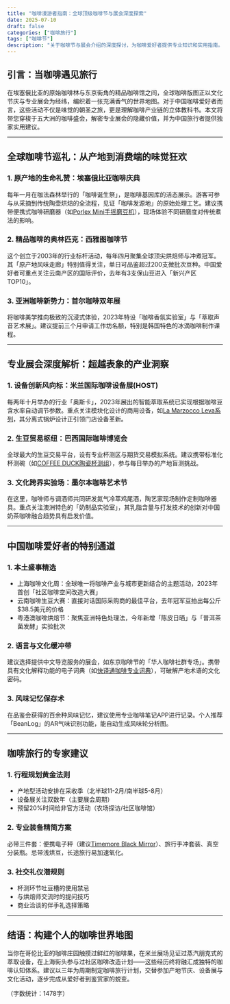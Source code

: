 ```yaml
---
title: "咖啡漫游者指南：全球顶级咖啡节与展会深度探索"
date: 2025-07-10
draft: false
categories: ["咖啡旅行"]
tags: ["咖啡节"]
description: "关于咖啡节与展会介绍的深度探讨，为咖啡爱好者提供专业知识和实用指南。"
---
```


## 引言：当咖啡遇见旅行
在埃塞俄比亚的原始咖啡林与东京街角的精品咖啡馆之间，全球咖啡版图正以文化节庆与专业展会为经纬，编织着一张充满香气的世界地图。对于中国咖啡爱好者而言，这些活动不仅是味觉的朝圣之旅，更是理解咖啡产业链的立体教科书。本文将带您穿梭于五大洲的咖啡盛会，解密专业展会的隐藏价值，并为中国旅行者提供独家实用建议。

---

## 全球咖啡节巡礼：从产地到消费端的味觉狂欢

### 1. 原产地的生命礼赞：埃塞俄比亚咖啡庆典
每年一月在咖法森林举行的「咖啡诞生祭」，是咖啡基因库的活态展示。游客可参与从采摘到传统陶壶烘焙的全流程，见证「咖啡发源地」的原始处理工艺。建议携带便携式咖啡研磨器（如[Porlex Mini手摇磨豆机](https://www.amazon.com/s?k=Porlex%20Mini%E6%89%8B%E6%91%87%E7%A3%A8%E8%B1%86%E6%9C%BA&tag=coffeeprism-20)），现场体验不同研磨度对传统煮法的影响。

### 2. 精品咖啡的奥林匹克：西雅图咖啡节
这个创立于2003年的行业标杆活动，每年四月聚集全球顶尖烘焙师与冲煮冠军。其「原产地风味走廊」特别值得关注，单日可品鉴超过200支微批次豆种。中国爱好者可重点关注云南产区的国际评价，去年有3支保山豆进入「新兴产区TOP10」。

### 3. 亚洲咖啡新势力：首尔咖啡双年展
将咖啡美学推向极致的沉浸式体验，2023年特设「咖啡香氛实验室」与「萃取声音艺术展」。建议提前三个月申请工作坊名额，特别是韩国特色的冰滴咖啡制作课程。

---

## 专业展会深度解析：超越表象的产业洞察

### 1. 设备创新风向标：米兰国际咖啡设备展(HOST)
每两年十月举办的行业「奥斯卡」，2023年展出的智能萃取系统已实现根据咖啡豆含水率自动调节参数。重点关注模块化设计的商用设备，如[La Marzocco Leva系列](https://www.amazon.com/s?k=La%20Marzocco%20Leva%E7%B3%BB%E5%88%97&tag=coffeeprism-20)，其分离式锅炉设计正引领门店设备革新。

### 2. 生豆贸易枢纽：巴西国际咖啡博览会
全球最大的生豆交易平台，设有专业杯测区与期货交易模拟系统。建议携带标准化杯测碗（如[COFFEE DUCK陶瓷杯测组](https://www.amazon.com/s?k=COFFEE%20DUCK%E9%99%B6%E7%93%B7%E6%9D%AF%E6%B5%8B%E7%BB%84&tag=coffeeprism-20)），参与每日举办的产地盲测挑战。

### 3. 文化跨界实验场：墨尔本咖啡艺术节
在这里，咖啡师与调酒师共同研发氮气冷萃鸡尾酒，陶艺家现场制作定制咖啡器具。重点关注澳洲特色的「奶制品实验室」，其乳脂含量与打发技术的创新对中国奶茶咖啡融合趋势具有启发价值。

---

## 中国咖啡爱好者的特别通道

### 1. 本土盛事精选
- 上海咖啡文化周：全球唯一将咖啡产业与城市更新结合的主题活动，2023年首创「社区咖啡空间改造大赛」
- 云南咖啡生豆大赛：直接对话国际采购商的最佳平台，去年冠军豆拍出每公斤$38.5美元的价格
- 粤港澳咖啡烘焙节：聚焦亚洲特色处理法，今年新增「陈皮日晒」与「普洱茶菌发酵」实验批次

### 2. 语言与文化缓冲带
建议选择提供中文导览服务的展会，如东京咖啡节的「华人咖啡社群专场」。携带具有文化解释功能的电子词典（如[快译通咖啡专业词典](https://www.amazon.com/s?k=%E5%BF%AB%E8%AF%91%E9%80%9A%E5%92%96%E5%95%A1%E4%B8%93%E4%B8%9A%E8%AF%8D%E5%85%B8&tag=coffeeprism-20)），可破解产地术语的文化密码。

### 3. 风味记忆保存术
在品鉴会获得的百余种风味记忆，建议使用专业咖啡笔记APP进行记录。个人推荐「BeanLog」的AR气味识别功能，能自动生成风味轮分析图。

---

## 咖啡旅行的专家建议

### 1. 行程规划黄金法则
- 产地型活动安排在采收季（北半球11-2月/南半球5-8月）
- 设备展关注双数年（主要展会周期）
- 预留20%时间给非官方活动（农场探访/社区咖啡馆）

### 2. 专业装备精简方案
必带三件套：便携电子秤（建议[Timemore Black Mirror](https://www.amazon.com/s?k=Timemore%20Black%20Mirror&tag=coffeeprism-20)）、旅行手冲套装、真空分装瓶。忌带浅烘豆，长途旅行易加速氧化。

### 3. 社交礼仪潜规则
- 杯测环节吐豆槽的使用禁忌
- 与烘焙师交流时的提问技巧
- 商业洽谈的伴手礼选择策略

---

## 结语：构建个人的咖啡世界地图
当你在哥伦比亚的咖啡庄园触摸过鲜红的咖啡果，在米兰展场见证过蒸汽朋克式的萃取设备，在上海街头参与过社区咖啡改造计划——这些经历终将融汇成独特的咖啡认知体系。建议以三年为周期制定咖啡旅行计划，交替参加产地节庆、设备展与文化活动，逐步完成从爱好者到鉴赏家的蜕变。

（字数统计：1478字）